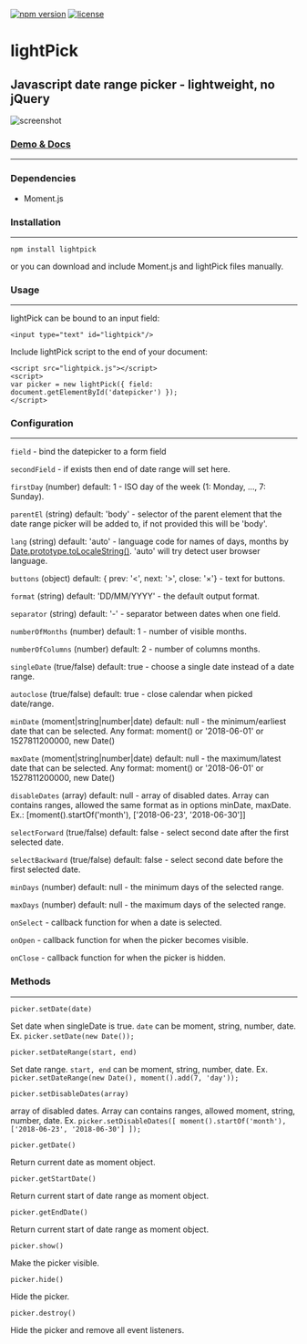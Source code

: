 [![npm version](https://badge.fury.io/js/lightpick.svg)](https://www.npmjs.com/package/lightpick) [![license](https://img.shields.io/github/license/mashape/apistatus.svg)](https://github.com/wakirin/lightPick/blob/master/LICENSE)



lightPick
=========

Javascript date range picker - lightweight, no jQuery
-----------------------------------------------------
![screenshot](https://wakirin.github.io/lightPick.gif)

### [Demo & Docs](https://wakirin.github.io/lightPick)

----

### Dependencies

* Moment.js

### Installation

* * *

```
npm install lightpick
```

or you can download and include Moment.js and lightPick files manually.

### Usage

* * *

lightPick can be bound to an input field:

```
<input type="text" id="lightpick"/>
```

Include lightPick script to the end of your document:

```
<script src="lightpick.js"></script>  
<script>  
var picker = new lightPick({ field: document.getElementById('datepicker') });  
</script>
```

### Configuration

* * *

`field` \- bind the datepicker to a form field

`secondField` \- if exists then end of date range will set here.

`firstDay` (number) default: 1 \- ISO day of the week (1: Monday, ..., 7: Sunday).

`parentEl` (string) default: 'body' \- selector of the parent element that the date range picker will be added to, if not provided this will be 'body'.

`lang` (string) default: 'auto' \- language code for names of days, months by [Date.prototype.toLocaleString()](https://developer.mozilla.org/en-US/docs/Web/JavaScript/Reference/Global_Objects/Date/toLocaleString). 'auto' will try detect user browser language.

`buttons` (object) default: { prev: '<', next: '>', close: '×'} \- text for buttons.

`format` (string) default: 'DD/MM/YYYY' \- the default output format.

`separator` (string) default: '-' \- separator between dates when one field.

`numberOfMonths` (number) default: 1 \- number of visible months.

`numberOfColumns` (number) default: 2 \- number of columns months.

`singleDate` (true/false) default: true \- choose a single date instead of a date range.

`autoclose` (true/false) default: true \- close calendar when picked date/range.

`minDate` (moment|string|number|date) default: null \- the minimum/earliest date that can be selected. Any format: moment() or '2018-06-01' or 1527811200000, new Date()

`maxDate` (moment|string|number|date) default: null \- the maximum/latest date that can be selected. Any format: moment() or '2018-06-01' or 1527811200000, new Date()

`disableDates` (array) default: null \- array of disabled dates. Array can contains ranges, allowed the same format as in options minDate, maxDate. Ex.: \[moment().startOf('month'), \['2018-06-23', '2018-06-30'\]\]

`selectForward` (true/false) default: false \- select second date after the first selected date.

`selectBackward` (true/false) default: false \- select second date before the first selected date.

`minDays` (number) default: null \- the minimum days of the selected range.

`maxDays` (number) default: null \- the maximum days of the selected range.

`onSelect` \- callback function for when a date is selected.

`onOpen` \- callback function for when the picker becomes visible.

`onClose` \- callback function for when the picker is hidden.

### Methods

* * *

`picker.setDate(date)`

Set date when singleDate is true. `date` can be moment, string, number, date.  
Ex. `picker.setDate(new Date());`

  
`picker.setDateRange(start, end)`

Set date range. <code>start, end</code> can be moment, string, number, date. 
Ex. `picker.setDateRange(new Date(), moment().add(7, 'day'));`
  

`picker.setDisableDates(array)`

array of disabled dates. Array can contains ranges, allowed moment, string, number, date.
Ex. `picker.setDisableDates([ moment().startOf('month'), ['2018-06-23', '2018-06-30'] ]);`


`picker.getDate()`

Return current date as moment object.


`picker.getStartDate()`

Return current start of date range as moment object.

  

`picker.getEndDate()`

Return current start of date range as moment object.

  

`picker.show()`

Make the picker visible.

  

`picker.hide()`

Hide the picker.

  

`picker.destroy()`

Hide the picker and remove all event listeners.